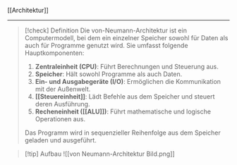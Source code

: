 [[Architektur]]

---

> [!check] Definition
> Die von-Neumann-Architektur ist ein Computermodell, bei dem ein einzelner Speicher sowohl für Daten als auch für Programme genutzt wird. Sie umfasst folgende Hauptkomponenten:
> 
> 1. **Zentraleinheit (CPU)**: Führt Berechnungen und Steuerung aus.
> 2. **Speicher**: Hält sowohl Programme als auch Daten.
> 3. **Ein- und Ausgabegeräte (I/O)**: Ermöglichen die Kommunikation mit der Außenwelt.
> 4. **[[Steuereinheit]]**: Lädt Befehle aus dem Speicher und steuert deren Ausführung.
> 5. **Recheneinheit ([[ALU]])**: Führt mathematische und logische Operationen aus.
> 
> Das Programm wird in sequenzieller Reihenfolge aus dem Speicher geladen und ausgeführt.

> [!tip] Aufbau
> ![[von Neumann-Architektur Bild.png]]
